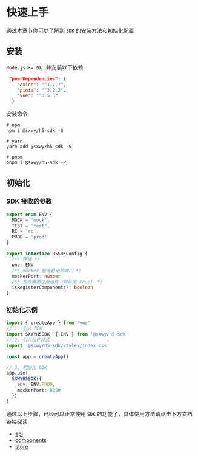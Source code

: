 # 快速上手

通过本章节你可以了解到 `SDK` 的安装方法和初始化配置

## 安装

`Node.js` >= `20`，并安装以下依赖

```json
 "peerDependencies": {
    "axios": "^1.7.7",
    "pinia": "^2.2.2",
    "vue": "^3.5.3"
  }
```

安装命令

```shell
# npm
npm i @sxwy/h5-sdk -S

# yarn
yarn add @sxwy/h5-sdk -S

# pnpm
pnpm i @sxwy/h5-sdk -P
```

## 初始化

### SDK 接收的参数

```ts
export enum ENV {
  MOCK = 'mock',
  TEST = 'test',
  RC = 'rc',
  PROD = 'prod'
}

export interface H5SDKConfig {
  /** 环境 */
  env: ENV
  /** mocker 服务启动的端口 */
  mockerPort: number
  /** 是否需要注册组件（默认是 true） */
  isRegisterComponents?: boolean
}
```

### 初始化示例

```ts
import { createApp } from 'vue'
// 1. 引入 SDK
import SXWYH5SDK, { ENV } from '@sxwy/h5-sdk'
// 2. 引入组件样式
import '@sxwy/h5-sdk/styles/index.css'

const app = createApp()

// 3. 初始化 SDK
app.use(
  SXWYH5SDK({
    env: ENV.PROD,
    mockerPort: 8090
  })
)
```

通过以上步骤，已经可以正常使用 `SDK` 的功能了，具体使用方法请点击下方文档链接阅读

- [api](../api/introduce.md)
- [components](../components/introduce.md)
- [store](../store/introduce.md)
